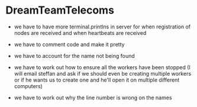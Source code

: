 DreamTeamTelecoms
=================
- we have to have more terminal.printlns in server for when registration of nodes are received and when heartbeats are received

- we have to comment code and make it pretty

- we have to account for the name not being found

- we have to work out how to ensure all the workers have been stopped (I will email steffan and ask if we should even be 
creating multiple workers or if he wants us to create one and he'll open it on multiple different computers)

- we have to work out why the line number is wrong on the names
